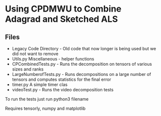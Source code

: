 # Using CPDMWU to Combine Adagrad and Sketched ALS 

## Files

 - Legacy Code Directory - Old code that now longer is being used but we did not want to remove
 - Utils.py Miscellaneous  - helper functions
 - CPCombinedTests.py - Runs the decomposition on tensors of various sizes and ranks
 - LargeNumberofTests.py - Runs decompositions on a large number of tensors and computes statistics for the final error
 - timer.py A simple timer clas
 - videoTest.py - Runs the video decomposition tests

To run the tests just run python3 filename

Requires tensorly, numpy and matplotlib
